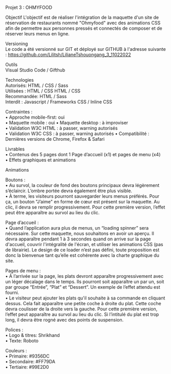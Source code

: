 Projet 3 : OHMYFOOD

Objectif
L'objectif est de réaliser l'intégration de la maquette d'un site de réservation de restaurants nommé "Ohmyfood" avec des animations CSS afin de permettre aux personnes pressés et connectés de composer et de réserver leurs menus en ligne.

Versioning                                                                                                                                       
Le code a été versionné sur GIT et déployé sur GITHUB à l'adresse suivante : https://github.com/Lilitsh/LilianeTshouongang_3_11022022

Outils                                                                                                                                       
Visual Studio Code / Gifthub 

Technologies                                                                                                                     
Autorisés: HTML / CSS / Sass                                                                                                                
Utilisées : HTML / CSS HTML / CSS                                                                         
Recommandée: HTML / Sass                                                                                               
Interdit : Javascript / Frameworks CSS / Inline CSS

Contraintes :                                                                                                                             
• Approche mobile-first: oui                                                                                                 
• Maquette mobile : oui 
• Maquette desktop : à improviser                                                   
• Validation W3C HTML : à passer, warning autorisés                                                               
• Validation W3C CSS : à passer, warning autorisés 
• Compatibilité : Dernières versions de Chrome, Firefox & Safari

Livrables                                                                                                                                              
• Contenus des 5 pages dont 1 Page d’accueil (x1) et pages de menu (x4)                                                                                                        
• Effets graphiques et animations

Animations

Boutons :                                                                                                                              
• Au survol, la couleur de fond des boutons principaux devra légèrement s’éclaircir. L’ombre portée devra également être plus visible.                                         
• À terme, les visiteurs pourront sauvegarder leurs menus préférés. Pour ça, un bouton "J’aime" en forme de cœur est présent sur la maquette. 
Au clic, il devra se remplir progressivement. Pour cette première version, l’effet peut être apparaître au survol au lieu du clic.

Page d’accueil :                                                                                                                                
• Quand l’application aura plus de menus, un “loading spinner” sera nécessaire. Sur cette maquette, nous souhaitons en avoir un aperçu. 
Il devra apparaître pendant 1 à 3 secondes quand on arrive sur la page d'accueil, couvrir l'intégralité de l'écran, et utiliser les animations CSS (pas de librairie).
Le design de ce loader n’est pas défini, toute proposition est donc la bienvenue tant qu’elle est cohérente avec la charte graphique du site.

Pages de menu :                                                                                                                  
• À l’arrivée sur la page, les plats devront apparaître progressivement avec un léger décalage dans le temps. Ils pourront soit apparaître un par un, soit par groupe “Entrée”, “Plat” et “Dessert”. Un exemple de l’effet attendu est fourni.                                    
• Le visiteur peut ajouter les plats qu'il souhaite à sa commande en cliquant dessus. Cela fait apparaître une petite coche à droite du plat. Cette coche devra coulisser de la droite vers la gauche. 
Pour cette première version, l’effet peut apparaître au survol au lieu du clic. Si l’intitulé du plat est trop long, il devra être rogné avec des points de suspension. 

Polices :                                                                                                                                       
• Logo & titres: Shrikhand                                                                                                         
• Texte: Roboto

Couleurs :                                                                                                                                 
• Primaire: #9356DC                                                                                                                     
• Secondaire: #FF79DA                                                                                                               
• Tertiaire: #99E2D0
